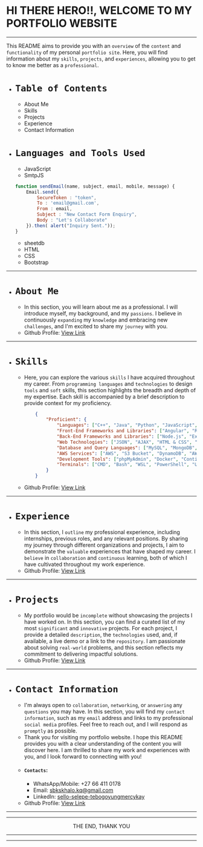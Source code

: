 # HI THERE HERO!!, WELCOME TO MY PORTFOLIO WEBSITE
---
This README aims to provide you with an `overview` of the `content` and `functionality` of my personal `portfolio site`. Here, you will find information about my `skills`, `projects`, and `experiences`, allowing you to get to know me better as a `professional`.

- # `Table of Contents`
    - About Me
    - Skills
    - Projects
    - Experience
    - Contact Information
- # `Languages and Tools Used`
    - JavaScript
    - SmtpJS
    ```javascript
    function sendEmail(name, subject, email, mobile, message) {
        Email.send({
            SecureToken : "token",
            To : 'email@gmail.com',
            From : email,
            Subject : "New Contact Form Enquiry",
            Body : "Let's Collaborate"
        }).then( alert("Inquiry Sent."));
    }
    ```
    - sheetdb
    - HTML
    - CSS
    - Bootstrap

---

- # `About Me`

    - In this section, you will learn about me as a professional. I will introduce myself, my background, and my `passions`. I believe in continuously `expanding` my `knowledge` and embracing new `challenges`, and I'm excited to share my `journey` with you.
    - Github Profile: [View Link](https://github.com/TebogoYungMercykay)

---

- # `Skills`
    - Here, you can explore the various `skills` I have acquired throughout my career. From `programming languages` and `technologies` to design `tools` and `soft` skills, this section highlights the breadth and depth of my expertise. Each skill is accompanied by a brief description to provide context for my proficiency.
        ```json
            {
                "Proficient": {
                    "Languages": ["C++", "Java", "Python", "JavaScript", "C#", "PHP", "Node.js", "Typescript"],
                    "Front-End Frameworks and Libraries": ["Angular", "React", "Ionic", "Bootstrap", "jQuery", "NextJS", "Tailwind CSS"],
                    "Back-End Frameworks and Libraries": ["Node.js", "Express.js"],
                    "Web Technologies": ["JSON", "AJAX", "HTML & CSS", "Markdown", "Socket.io"],
                    "Database and Query Languages": ["MySQL", "MongoDB", "NeDB", "PostgreSQL", "Microsoft SQL Server"],
                    "AWS Services": ["AWS", "S3 Bucket", "DynamoDB", "AWS Lambda", "XRAY", "API Gateway", "AWS Elastic Beanstalk", "Amazon EC2", "AWS CloudFormation", "AWS IAM (AWS Identity and Access Management)"],
                    "Development Tools": ["phpMyAdmin", "Docker", "Continuous Integration and Continuous Delivery (CI/CD)", "CircleCI", "SSMS"],
                    "Terminals": ["CMD", "Bash", "WSL", "PowerShell", "Ubuntu"]
                }
            }
        ```
    - Github Profile: [View Link](https://github.com/TebogoYungMercykay)

---

- # `Experience`
    - In this section, I `outline` my professional experience, including internships, previous roles, and any relevant positions. By sharing my journey through different organizations and projects, I aim to demonstrate the `valuable` experiences that have shaped my career. I `believe` in `collaboration` and `continuous` learning, both of which I have cultivated throughout my work experience.
    - Github Profile: [View Link](https://github.com/TebogoYungMercykay)

---

- # `Projects`
    - My portfolio would be `incomplete` without showcasing the projects I have worked on. In this section, you can find a curated list of my most `significant` and `innovative` projects. For each project, I provide a detailed `description`, the `technologies` used, and, if available, a live demo or a link to the `repository`. I am passionate about solving `real-world` problems, and this section reflects my commitment to delivering impactful solutions.
    - Github Profile: [View Link](https://github.com/TebogoYungMercykay?tab=repositories)

---

- # `Contact Information`
    - I'm always open to `collaboration`, `networking`, or `answering` any `questions` you may have. In this section, you will find my `contact information`, such as my `email` address and links to my professional `social media` profiles. Feel free to reach out, and I will respond as `promptly` as possible.
    - Thank you for visiting my portfolio website. I hope this README provides you with a clear understanding of the content you will discover here. I am thrilled to share my work and experiences with you, and I look forward to connecting with you!
    - #### `Contacts`:
        - WhatsApp/Mobile: +27 66 411 0178
        - Email: [sbkskhalo.kq@gmail.com](sbkskhalo.kq@gmail.com)
        - LinkedIn: [sello-selepe-tebogoyungmercykay](in/sello-selepe-tebogoyungmercykay)
    - Github Profile: [View Link](https://github.com/TebogoYungMercykay)
---
---
<p align=center>THE END, THANK YOU<p>

---
---
